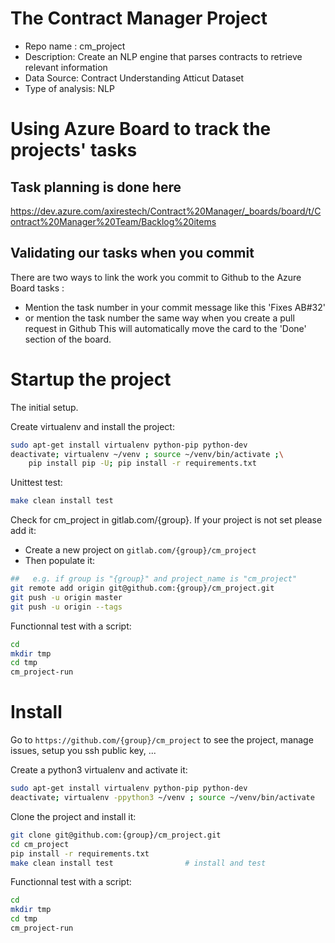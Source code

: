 # The Contract Manager Project
- Repo name : cm_project
- Description: Create an NLP engine that parses contracts to retrieve relevant information
- Data Source: Contract Understanding Atticut Dataset
- Type of analysis: NLP

# Using Azure Board to track the projects' tasks
## Task planning is done here
https://dev.azure.com/axirestech/Contract%20Manager/_boards/board/t/Contract%20Manager%20Team/Backlog%20items
## Validating our tasks when you commit
There are two ways to link the work you commit to Github to the Azure Board tasks :
- Mention the task number in your commit message like this 'Fixes AB#32'
- or mention the task number the same way when you create a pull request in Github 
This will automatically move the card to the 'Done' section of the board.


# Startup the project

The initial setup.

Create virtualenv and install the project:
```bash
sudo apt-get install virtualenv python-pip python-dev
deactivate; virtualenv ~/venv ; source ~/venv/bin/activate ;\
    pip install pip -U; pip install -r requirements.txt
```

Unittest test:
```bash
make clean install test
```

Check for cm_project in gitlab.com/{group}.
If your project is not set please add it:

- Create a new project on `gitlab.com/{group}/cm_project`
- Then populate it:

```bash
##   e.g. if group is "{group}" and project_name is "cm_project"
git remote add origin git@github.com:{group}/cm_project.git
git push -u origin master
git push -u origin --tags
```

Functionnal test with a script:

```bash
cd
mkdir tmp
cd tmp
cm_project-run
```

# Install

Go to `https://github.com/{group}/cm_project` to see the project, manage issues,
setup you ssh public key, ...

Create a python3 virtualenv and activate it:

```bash
sudo apt-get install virtualenv python-pip python-dev
deactivate; virtualenv -ppython3 ~/venv ; source ~/venv/bin/activate
```

Clone the project and install it:

```bash
git clone git@github.com:{group}/cm_project.git
cd cm_project
pip install -r requirements.txt
make clean install test                # install and test
```
Functionnal test with a script:

```bash
cd
mkdir tmp
cd tmp
cm_project-run
```

